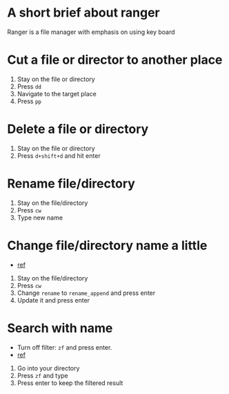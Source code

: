 # A short brief about ranger

Ranger is a file manager with emphasis on using key board

# Cut a file or director to another place

1. Stay on the file or directory
2. Press `dd`
3. Navigate to the target place
4. Press `pp`

# Delete a file or directory

1. Stay on the file or directory
2. Press `d+shift+d` and hit enter

# Rename file/directory

1. Stay on the file/directory
2. Press `cw`
3. Type new name

# Change file/directory name a little

- [ref](https://www.reddit.com/r/linux4noobs/comments/6qetei/autofill_current_name_when_renaming_files_in/?utm_source=share&utm_medium=web2x&context=3)

1. Stay on the file/directory
2. Press `cw`
3. Change `rename` to `rename_append` and press enter
4. Update it and press enter

# Search with name

- Turn off filter: `zf` and press enter.
- [ref](https://unix.stackexchange.com/questions/568899/search-and-select-all-matching-files-in-ranger)

1. Go into your directory
2. Press `zf` and type
3. Press enter to keep the filtered result
